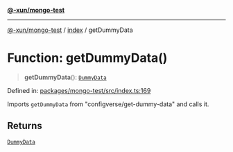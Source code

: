 [**@-xun/mongo-test**](../../README.md)

***

[@-xun/mongo-test](../../README.md) / [index](../README.md) / getDummyData

# Function: getDummyData()

> **getDummyData**(): [`DummyData`](../type-aliases/DummyData.md)

Defined in: [packages/mongo-test/src/index.ts:169](https://github.com/Xunnamius/mongo-utils/blob/170f60129a434186097720a50e45ec85181864f4/packages/mongo-test/src/index.ts#L169)

Imports `getDummyData` from "configverse/get-dummy-data" and calls it.

## Returns

[`DummyData`](../type-aliases/DummyData.md)
